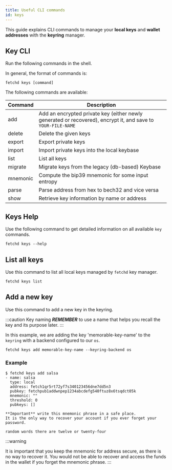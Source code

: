```yaml
---
title: Useful CLI commands
id: keys
---
```


This guide explains CLI commands to manage your **local keys** and **wallet addresses** with the **keyring** manager.  

## Key CLI

Run the following commands in the shell. 

In general, the format of commands is:

```shell
fetchd keys [command]
```

The following commands are available:

|Command | Description |
|-------|--------|
|  add   |      Add an encrypted private key (either newly generated or recovered), encrypt it, and save to `YOUR-FILE-NAME` |
|  delete  |    Delete the given keys |
|  export   |   Export private keys |
| import   |   Import private keys into the local keybase |
|  list    |    List all keys |
|  migrate   |  Migrate keys from the legacy (db-based) Keybase |
|  mnemonic  |  Compute the bip39 mnemonic for some input entropy |
|  parse   |    Parse address from hex to bech32 and vice versa |
|  show    |    Retrieve key information by name or address |


## Keys Help 

Use the following command to get detailed information on all available `key` commands. 

```shell
fetchd keys --help
```

## List all keys

Use this command to list all local keys managed by `fetchd` key manager. 

```shell 
fetchd keys list
```

## Add a new key

Use this command to add a new key in the keyring.

:::caution Key naming
***REMEMBER*** to use a name that helps you recall the key and its purpose later. 
:::

In this example, we are adding the key 'memorable-key-name' to the `keyring` with a backend configured to our `os`. 

```shell
fetchd keys add memorable-key-name --keyring-backend os
```

### Example

```shell
$ fetchd keys add salsa
- name: salsa
  type: local
  address: fetch1qr5rt72yf7s340123456dne7dd5n3
  pubkey: fetchpub1addwnpep1234abcdefg540ftuz8x6tsqdct05k
  mnemonic: ""
  threshold: 0
  pubkeys: []

**Important** write this mnemonic phrase in a safe place.
It is the only way to recover your account if you ever forget your password.

random words there are twelve or twenty-four
```

:::warning

It is important that you keep the mnemonic for address secure, as there is no way to recover it. You would not be able to recover and access the funds in the wallet if you forget the mnemonic phrase.
:::



 